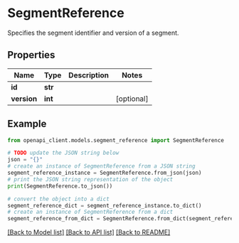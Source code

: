 # SegmentReference

Specifies the segment identifier and version of a segment.

## Properties

Name | Type | Description | Notes
------------ | ------------- | ------------- | -------------
**id** | **str** |  | 
**version** | **int** |  | [optional] 

## Example

```python
from openapi_client.models.segment_reference import SegmentReference

# TODO update the JSON string below
json = "{}"
# create an instance of SegmentReference from a JSON string
segment_reference_instance = SegmentReference.from_json(json)
# print the JSON string representation of the object
print(SegmentReference.to_json())

# convert the object into a dict
segment_reference_dict = segment_reference_instance.to_dict()
# create an instance of SegmentReference from a dict
segment_reference_from_dict = SegmentReference.from_dict(segment_reference_dict)
```
[[Back to Model list]](../README.md#documentation-for-models) [[Back to API list]](../README.md#documentation-for-api-endpoints) [[Back to README]](../README.md)


